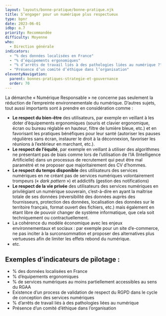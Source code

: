 ```yaml
---
layout: layouts/bonne-pratique/bonne-pratique.njk
title: S’engager pour un numérique plus respectueux
type: bpnr
date: 2023-06-01
idbp: a.7
priority: Recommandée
difficulty: Moyenne
who:
  - Direction générale
indicators:
  - "% des données localisées en France"
  - "% d’équipements ergonomiques"
  - "% d’arrêts de travail liés à des pathologies liées au numérique ?"
  - "Présence d’un comité d’éthique dans l’organisation"
eleventyNavigation:
  parent: bonnes-pratiques-strategie-et-gouvernance
  order: 70
---
```


La démarche « Numérique Responsable » ne concerne pas seulement la réduction de l’empreinte environnementale du numérique. D’autres sujets, tout aussi importants sont à prendre en considération comme :

* **Le respect du bien-être** des utilisateurs, par exemple en veillant à les doter d’équipements ergonomiques (souris et clavier ergonomique, écran ou bureau réglable en hauteur, filtre de lumière bleue, etc.) et en favorisant les pratiques bénéfiques pour leur santé (autoriser les pauses régulières sans écran, instaurer le droit à la déconnexion, favoriser les réunions à l’extérieur en marchant, etc.).
* **Le respect de l’équité**, par exemple en veillant à utiliser des algorithmes ne présentant pas de biais comme lors de l’utilisation de l’IA (Intelligence Artificielle) dans un processus de recrutement qui peut être mal paramétré et ne proposer que majoritairement des CV d’hommes.
* **Le respect du temps disponible** des utilisateurs des services numériques en ne créant pas de services numériques volontairement trompeurs (« _dark pattern_ ») et addictifs (gestion des notifications)
* **Le respect de la vie privée** des utilisateurs des services numériques en privilégiant un numérique souverain, c’est-à-dire en ayant la maîtrise totale de ses données (réversibilité des données auprès des fournisseurs, protection des données, localisation des données sur le territoire français, format ouvert des fichiers, etc.) mais également en étant libre de pouvoir changer de système informatique, que cela soit techniquement ou contractuellement.
* La cohérence du modèle économique avec les enjeux environnementaux et sociaux : par exemple pour un site d’e-commerce, ne pas inciter à la surconsommation et proposer des alternatives plus vertueuses afin de limiter les effets rebond du numérique.
* etc.

## Exemples d’indicateurs de pilotage :
*	% des données localisées en France
*	% d’équipements ergonomiques
*	% de services numériques au moins partiellement accessibles au sens du RGAA
*	Existence d’un process de validation de respect du RGPD dans le cycle de conception des services numériques
*	% d’arrêts de travail liés à des pathologies liées au numérique
*	Présence d’un comité d’éthique dans l’organisation

